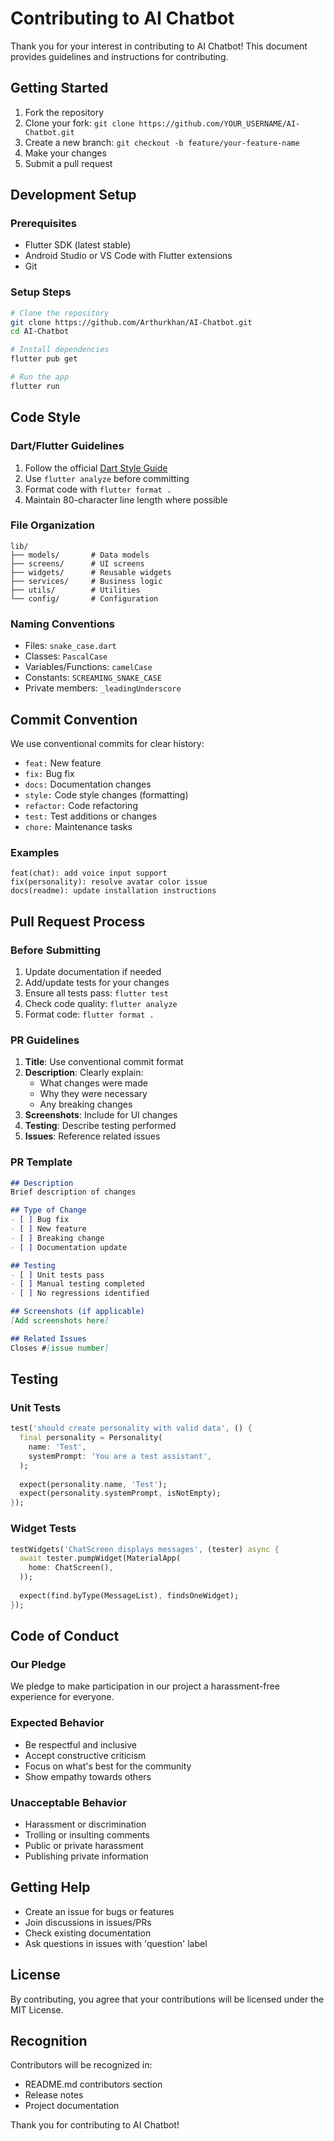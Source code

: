 # Contributing to AI Chatbot

Thank you for your interest in contributing to AI Chatbot! This document provides guidelines and instructions for contributing.

## Getting Started

1. Fork the repository
2. Clone your fork: `git clone https://github.com/YOUR_USERNAME/AI-Chatbot.git`
3. Create a new branch: `git checkout -b feature/your-feature-name`
4. Make your changes
5. Submit a pull request

## Development Setup

### Prerequisites
- Flutter SDK (latest stable)
- Android Studio or VS Code with Flutter extensions
- Git

### Setup Steps

```bash
# Clone the repository
git clone https://github.com/Arthurkhan/AI-Chatbot.git
cd AI-Chatbot

# Install dependencies
flutter pub get

# Run the app
flutter run
```

## Code Style

### Dart/Flutter Guidelines

1. Follow the official [Dart Style Guide](https://dart.dev/guides/language/effective-dart/style)
2. Use `flutter analyze` before committing
3. Format code with `flutter format .`
4. Maintain 80-character line length where possible

### File Organization

```
lib/
├── models/       # Data models
├── screens/      # UI screens
├── widgets/      # Reusable widgets
├── services/     # Business logic
├── utils/        # Utilities
└── config/       # Configuration
```

### Naming Conventions

- Files: `snake_case.dart`
- Classes: `PascalCase`
- Variables/Functions: `camelCase`
- Constants: `SCREAMING_SNAKE_CASE`
- Private members: `_leadingUnderscore`

## Commit Convention

We use conventional commits for clear history:

- `feat:` New feature
- `fix:` Bug fix
- `docs:` Documentation changes
- `style:` Code style changes (formatting)
- `refactor:` Code refactoring
- `test:` Test additions or changes
- `chore:` Maintenance tasks

### Examples

```
feat(chat): add voice input support
fix(personality): resolve avatar color issue
docs(readme): update installation instructions
```

## Pull Request Process

### Before Submitting

1. Update documentation if needed
2. Add/update tests for your changes
3. Ensure all tests pass: `flutter test`
4. Check code quality: `flutter analyze`
5. Format code: `flutter format .`

### PR Guidelines

1. **Title**: Use conventional commit format
2. **Description**: Clearly explain:
   - What changes were made
   - Why they were necessary
   - Any breaking changes
3. **Screenshots**: Include for UI changes
4. **Testing**: Describe testing performed
5. **Issues**: Reference related issues

### PR Template

```markdown
## Description
Brief description of changes

## Type of Change
- [ ] Bug fix
- [ ] New feature
- [ ] Breaking change
- [ ] Documentation update

## Testing
- [ ] Unit tests pass
- [ ] Manual testing completed
- [ ] No regressions identified

## Screenshots (if applicable)
[Add screenshots here]

## Related Issues
Closes #[issue number]
```

## Testing

### Unit Tests

```dart
test('should create personality with valid data', () {
  final personality = Personality(
    name: 'Test',
    systemPrompt: 'You are a test assistant',
  );
  
  expect(personality.name, 'Test');
  expect(personality.systemPrompt, isNotEmpty);
});
```

### Widget Tests

```dart
testWidgets('ChatScreen displays messages', (tester) async {
  await tester.pumpWidget(MaterialApp(
    home: ChatScreen(),
  ));
  
  expect(find.byType(MessageList), findsOneWidget);
});
```

## Code of Conduct

### Our Pledge

We pledge to make participation in our project a harassment-free experience for everyone.

### Expected Behavior

- Be respectful and inclusive
- Accept constructive criticism
- Focus on what's best for the community
- Show empathy towards others

### Unacceptable Behavior

- Harassment or discrimination
- Trolling or insulting comments
- Public or private harassment
- Publishing private information

## Getting Help

- Create an issue for bugs or features
- Join discussions in issues/PRs
- Check existing documentation
- Ask questions in issues with 'question' label

## License

By contributing, you agree that your contributions will be licensed under the MIT License.

## Recognition

Contributors will be recognized in:
- README.md contributors section
- Release notes
- Project documentation

Thank you for contributing to AI Chatbot!